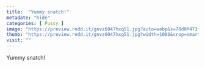 ```yaml
---
title:  "Yummy snatch!"
metadate: "hide"
categories: [ Pussy ]
image: "https://preview.redd.it/gnvz6047hxq51.jpg?auto=webp&s=78d0f473fe27bd29f4a5ae8ca45e2f656e777aeb"
thumb: "https://preview.redd.it/gnvz6047hxq51.jpg?width=1080&crop=smart&auto=webp&s=dd122252b6dd18c862fabaaebd6a6eefde2bf992"
visit: ""
---
```

Yummy snatch!
